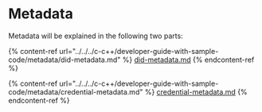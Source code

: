 # Metadata

Metadata will be explained in the following two parts:

{% content-ref url="../../../c-c++/developer-guide-with-sample-code/metadata/did-metadata.md" %}
[did-metadata.md](../../../c-c++/developer-guide-with-sample-code/metadata/did-metadata.md)
{% endcontent-ref %}

{% content-ref url="../../../c-c++/developer-guide-with-sample-code/metadata/credential-metadata.md" %}
[credential-metadata.md](../../../c-c++/developer-guide-with-sample-code/metadata/credential-metadata.md)
{% endcontent-ref %}
